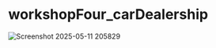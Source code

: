 # workshopFour_carDealership
![Screenshot 2025-05-11 205829](https://github.com/user-attachments/assets/e4356fa5-9b51-428c-b854-ce8fe264e309)
